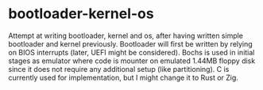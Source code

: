 # bootloader-kernel-os
Attempt at writing bootloader, kernel and os, after having written simple bootloader and kernel previously.
Bootloader will first be written by relying on BIOS interrupts (later, UEFI might be considered).
Bochs is used in initial stages as emulator where code is mounter on emulated 1.44MB floppy disk since it
does not require any additional setup (like partitioning).
C is currently used for implementation, but I might change it to Rust or Zig.
